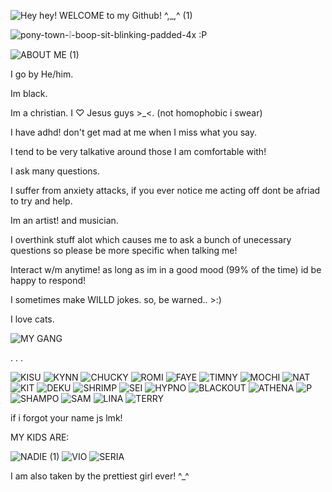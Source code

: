 ![Hey hey! WELCOME to my Github! ^,_,^ (1)](https://github.com/user-attachments/assets/2f4aed78-72a0-401b-9e85-d855587e9a4c)


![pony-town-❕-boop-sit-blinking-padded-4x](https://github.com/user-attachments/assets/44ec0279-ab9c-4b02-b077-8c3687ee48bb)  :P


![ABOUT ME (1)](https://github.com/user-attachments/assets/4c87e9a7-bb83-4c4c-87e7-92153d8cd876)

I go by He/him.

Im black.

Im a christian. I ♡ Jesus guys >_<. (not homophobic i swear)

I have adhd! don't get mad at me when I miss what you say.

I tend to be very talkative around those I am comfortable with!

I ask many questions.

I suffer from anxiety attacks, if you ever notice me acting off dont be afriad to try and help.

Im an artist! and musician.

I overthink stuff alot which causes me to ask a bunch of unecessary questions so please be more specific when talking me!

Interact w/m anytime! as long as im in a good mood (99% of the time) id be happy to respond!

I sometimes make WILLD jokes. so, be warned.. >:)

I love cats.

![MY GANG](https://github.com/user-attachments/assets/b79d79eb-317a-421a-8c2d-515cf8d83389)

. . . 

![KISU](https://github.com/user-attachments/assets/04ce7c97-3db7-4c63-8eaa-62a35278e2a0)
![KYNN](https://github.com/user-attachments/assets/6cacae6d-ca98-4e0c-b7fe-b582099ef81c)
![CHUCKY](https://github.com/user-attachments/assets/004d1f9b-0288-45b5-b180-f0e07f38e944)
![ROMI](https://github.com/user-attachments/assets/c952a68b-1a10-4244-9258-aa036420c1af)
![FAYE](https://github.com/user-attachments/assets/9be450d7-5ae0-4022-af22-cd6219e38cf9)
![TIMNY](https://github.com/user-attachments/assets/b5cb6cec-bedd-4379-8ff8-3265bc89749b)
![MOCHI](https://github.com/user-attachments/assets/bf558b26-76f3-4bc1-a190-879751c2bd1c)
![NAT](https://github.com/user-attachments/assets/60f4d500-2351-4dba-9199-42fbcd17d94c)
![KIT](https://github.com/user-attachments/assets/35e688b0-f2af-4207-b579-aaa95821a4e4)
![DEKU](https://github.com/user-attachments/assets/61239a92-a052-4377-8e51-90ce5737abe5)
![SHRIMP](https://github.com/user-attachments/assets/16d535eb-49b1-4143-9079-df98823bfb86)
![SEI](https://github.com/user-attachments/assets/ead5ffa2-8676-48bb-a4e1-0c309b7dc252)
![HYPNO](https://github.com/user-attachments/assets/b631f09a-9970-4295-aaa7-74d823a1bc1f)
![BLACKOUT](https://github.com/user-attachments/assets/40170f30-4592-447d-b0bb-6f121613f04a)
![ATHENA](https://github.com/user-attachments/assets/38e7891f-b103-434a-b2da-4b7747568b17)
![P](https://github.com/user-attachments/assets/6c3eda11-13ae-4088-bba7-e5ce01b1946a)
![SHAMPO](https://github.com/user-attachments/assets/c96f66ec-009d-4097-9c60-112a368a31a4)
![SAM](https://github.com/user-attachments/assets/8e1fabbb-4e96-4711-9641-ec5f4e6fa947)
![LINA](https://github.com/user-attachments/assets/769fb9ff-9dce-43ca-9197-774ddb38e25a)
![TERRY](https://github.com/user-attachments/assets/432f7e2e-ad43-4c5c-9a37-9c4969b07c42)

if i forgot your name js lmk!

MY KIDS ARE: 

![NADIE (1)](https://github.com/user-attachments/assets/cddc4249-c411-4b70-8151-4374e716d5bb)
![VIO](https://github.com/user-attachments/assets/2df28cad-f81d-4657-b71a-13b45fce81fb)
![SERIA](https://github.com/user-attachments/assets/62e95a1a-196e-4df6-9ff0-1b2bfe23da8d)

I am also taken by the prettiest girl ever! ^_^


